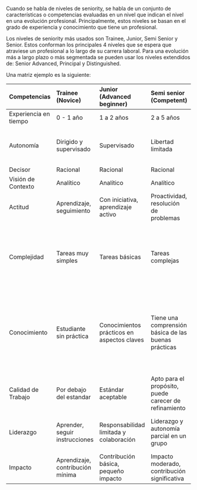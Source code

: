 Cuando se habla de niveles de seniority, se habla de un conjunto de características o competencias evaluadas en un nivel que indican el nivel en una evolución profesional. Principalmente, estos niveles se basan en el grado de experiencia y conocimiento que tiene un profesional. 

Los niveles de seniority más usados son Trainee, Junior, Semi Senior y Senior. Estos conforman los principales 4 niveles que se espera que atraviese un profesional a lo largo de su carrera laboral. Para una evolución más a largo plazo o más segmentada se pueden usar los niveles extendidos de: Senior Advanced, Principal y Distinguished.

Una matriz ejemplo es la siguiente:

| Competencias | Trainee (Novice) | Junior (Advanced  beginner) | Semi senior (Competent) | Senior (Proficient) | Senior Advanced (Expert) | Principal (Master) | Distinguished |
| :---         | :---         | :---         | :---         | :---         | :---         | :---         | :---         |
| Experiencia en tiempo  |   0 - 1 año   |  1 a 2 años   |  2 a 5 años   |  5+ años   |   7+ años   |  10+ años   |  10+ años   |
| Autonomía     |  Dirigido y supervisado    |  Supervisado   |  Libertad limitada  |  Responsabilidad del trabajo propio   |   Alto grado de autonomía y puede ir más allá del estándar   |   Plena autonomía en su experticia  |     |
| Decisor     |   Racional   |   Racional  |   Racional  |  Racional   |  Intuitivo    |   Intuitivo  | Intuitivo    |
| Visión de Contexto     |   Analítico   |  Analítico   |  Analítico   |  Holístico   |   Holístico y estratégico   |  Holístico y estratégico   |   Holístico y estratégico  |
| Actitud     |   Aprendizaje, seguimiento  |  Con iniciativa, aprendizaje activo   |  Proactividad, resolución de problemas  |  Proactivo y creativo   | innovación |     |     |
| Complejidad     |   Tareas muy simples   |   Tareas básicas  |  Tareas complejas   |  Soluciona problemas complejos y de manera integral  |  Maneja sistemas complejos, con una comprensión holística y sistémica y sabe resolver casos bordes  |     |     |
| Conocimiento     |   Estudiante sin práctica   |   Conocimientos prácticos en aspectos claves  |  Tiene una comprensión básica de las buenas prácticas  |  Profundidad de comprensión de la disciplina, el área de práctica y buenas prácticas   |   Conocimiento experto de la disciplina, comprensión tácita profunda en todas las áreas de práctica y conocimiento detallado   |     |     |
| Calidad de Trabajo     |   Por debajo del estandar   |  Estándar aceptable   |  Apto para el propósito, puede carecer de refinamiento   |  Estándar totalmente aceptable alcanzado de forma rutinaria   |   Excelencia alcanzada con relativa facilidad   |    |     |
| Liderazgo     |    Aprender, seguir instrucciones   |  Responsabilidad limitada y colaboración   | Liderazgo y autonomía parcial en un grupo  |   Liderazgo y responsabilidad total de un equipo en un área |   Puede liderar uno o más equipos   | Referente en parte de la organización | Reconocido y referente organizacional|
| Impacto     |  Aprendizaje, contribución mínima | Contribución básica, pequeño impacto | Impacto moderado, contribución significativa | Gran impacto en proyectos, equipo o producto | Impacto más allá de un equipo o producto | Impacto organizacional | Reconocido organizacionalmente por el impacto |
